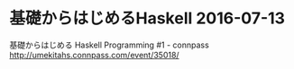# 基礎からはじめるHaskell 2016-07-13

基礎からはじめる Haskell Programming #1 - connpass
http://umekitahs.connpass.com/event/35018/

